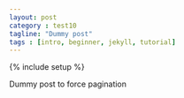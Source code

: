 ```yaml
---
layout: post
category : test10
tagline: "Dummy post"
tags : [intro, beginner, jekyll, tutorial]
---
```

{% include setup %}

Dummy post to force pagination

